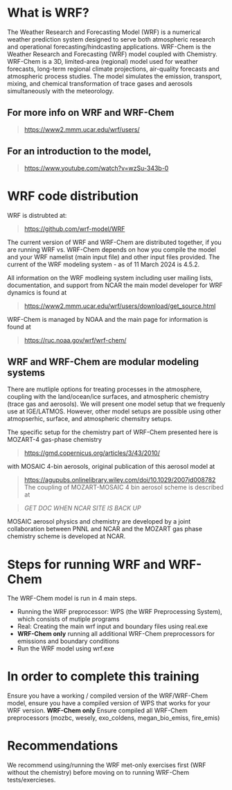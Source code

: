 # What is WRF?
The Weather Research and Forecasting Model (WRF) is a numerical weather prediction system designed to serve both atmospheric research and operational forecasting/hindcasting applications. WRF-Chem is the Weather Research and Forecasting (WRF) model coupled with Chemistry. WRF-Chem is a 3D, limited-area (regional) model used for weather forecasts,  long-term regional climate projections, air-quality forecasts and
 atmospheric process studies. The model simulates the emission, transport, mixing, and chemical transformation of trace gases and aerosols simultaneously with the meteorology.  

## For more info on WRF and WRF-Chem
>  https://www2.mmm.ucar.edu/wrf/users/
## For an introduction to the model,
>   https://www.youtube.com/watch?v=wzSu-343b-0

# WRF code distribution
WRF is distrubted at:
> https://github.com/wrf-model/WRF

The current version of WRF and WRF-Chem are distributed together, if you are running WRF vs. WRF-Chem depends on how you compile the model and your WRF namelist (main input file) and other input files provided.
The current of the WRF modeling system - as of 11 March 2024 is 4.5.2.  

All information on the WRF modleing system including user mailing lists, documentation, and support from NCAR the main model developer for WRF dynamics is found at
> https://www2.mmm.ucar.edu/wrf/users/download/get_source.html

WRF-Chem is managed by NOAA and the main page for information is found at
>  https://ruc.noaa.gov/wrf/wrf-chem/ 

## WRF and WRF-Chem are modular modeling systems
There are mutliple options for treating processes in the atmosphere, coupling with the land/ocean/ice surfaces, and atmospheric chemistry (trace gas and aerosols).  We will present one model setup that we frequenly use at IGE/LATMOS.  However, other model setups are possible using other atmopserhic, surface, and atmospheric chemsitry setups.

The specific setup for the chemistry part of WRF-Chem presented here is MOZART-4 gas-phase chemistry
> https://gmd.copernicus.org/articles/3/43/2010/

with MOSAIC 4-bin aerosols, original publication of this aerosol model at

>  https://agupubs.onlinelibrary.wiley.com/doi/10.1029/2007jd008782
The coupling of MOZART-MOSAIC 4 bin aerosol scheme is described at

> *GET DOC WHEN NCAR SITE IS BACK UP*

MOSAIC aerosol physics and chemistry are developed by a joint collaboration between PNNL and NCAR and the MOZART gas phase chemistry scheme is developed at NCAR.


# Steps for running WRF and WRF-Chem

The WRF-Chem model is run in 4 main steps. 
- Running the WRF preprocessor: WPS (the WRF Preprocessing System), which consists of mutiple programs
- Real: Creating the main wrf input and boundary files using real.exe
- **WRF-Chem only** running all additional WRF-Chem preprocessors for emissions and boundary
 conditions
- Run the WRF model using wrf.exe 

# In order to complete this training
Ensure you have a working / compiled version of the WRF/WRF-Chem model, ensure you have a compiled version of WPS that works for your WRF version.  **WRF-Chem only** Ensure compiled all WRF-Chem preprocessors (mozbc, wesely, exo_coldens, megan_bio_emiss, fire_emis)

# Recommendations
We recommend using/running the WRF met-only exercises first (WRF without the chemistry) before moving on to running WRF-Chem tests/exercieses.  
